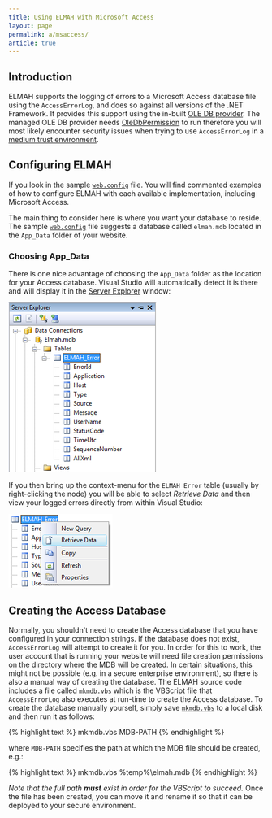 ```yaml
---
title: Using ELMAH with Microsoft Access
layout: page
permalink: a/msaccess/
article: true
---
```


## Introduction

ELMAH supports the logging of errors to a Microsoft Access database file using the `AccessErrorLog`, and does so against all versions of the .NET Framework. It provides this support using the in-built [OLE DB provider](http://msdn.microsoft.com/en-us/library/system.data.oledb.aspx). The managed OLE DB provider needs [OleDbPermission](http://msdn.microsoft.com/en-us/library/system.data.oledb.oledbpermission.aspx) to run therefore you will most likely encounter security issues when trying to use `AccessErrorLog` in a [medium trust environment](http://msdn.microsoft.com/en-us/library/ms998341.aspx).

## Configuring ELMAH

If you look in the sample [`web.config`][web.config] file. You will find commented examples of how to configure ELMAH with each available implementation, including Microsoft Access.

The main thing to consider here is where you want your database to reside. The sample [`web.config`][web.config] file suggests a database called `elmah.mdb` located in the `App_Data` folder of your website.

### Choosing App\_Data

There is one nice advantage of choosing the `App_Data` folder as the location for your Access database. Visual Studio will automatically detect it is there and will display it in the [Server Explorer](http://msdn.microsoft.com/en-us/library/x603htbk.aspx) window:

![Access Server Explorer](/img/AccessServerExplorer.png)

If you then bring up the context-menu for the `ELMAH_Error` table (usually by right-clicking the node) you will be able to select _Retrieve Data_ and then view your logged errors directly from within Visual Studio:

![Access Server Explorer Context Menu](/img/AccessServerExplorerContextMenu.png)

## Creating the Access Database

Normally, you shouldn't need to create the Access database that you have configured in your connection strings. If the database does not exist, `AccessErrorLog` will attempt to create it for you. In order for this to work, the user account that is running your website will need file creation permissions on the directory where the MDB will be created. In certain situations, this might not be possible (e.g. in a secure enterprise environment), so there is also a manual way of creating the database. The ELMAH source code includes a file called [`mkmdb.vbs`][mkmdb.vbs] which is the VBScript file that `AccessErrorLog` also executes at run-time to create the Access database. To create the database manually yourself, simply save [`mkmdb.vbs`][mkmdb.vbs] to a local disk and then run it as follows:

{% highlight text %}
mkmdb.vbs MDB-PATH
{% endhighlight %}

where `MDB-PATH` specifies the path at which the MDB file should be created, e.g.:

{% highlight text %}
mkmdb.vbs %temp%\elmah.mdb
{% endhighlight %}

_Note that the full path **must** exist in order for the VBScript to succeed._ Once the file has been created, you can move it and rename it so that it can be deployed to your secure environment.


  [mkmdb.vbs]: https://www.assembla.com/spaces/elmah/subversion/source/HEAD//trunk/src/Elmah/mkmdb.vbs
  [web.config]: https://www.assembla.com/spaces/elmah/subversion/source/HEAD//trunk/samples/web.config